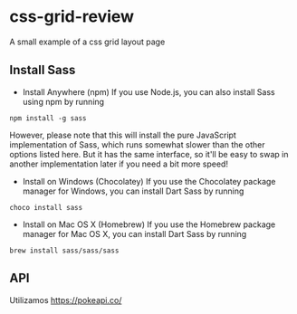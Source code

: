 # css-grid-review
A small example of a css grid layout page

## Install Sass

- Install Anywhere (npm)
If you use Node.js, you can also install Sass using npm by running

`npm install -g sass`

However, please note that this will install the pure JavaScript implementation of Sass, which runs somewhat slower than the other options listed here. But it has the same interface, so it'll be easy to swap in another implementation later if you need a bit more speed!

- Install on Windows (Chocolatey)
If you use the Chocolatey package manager for Windows, you can install Dart Sass by running

`choco install sass`

- Install on Mac OS X (Homebrew)
If you use the Homebrew package manager for Mac OS X, you can install Dart Sass by running

`brew install sass/sass/sass`

## API 

Utilizamos https://pokeapi.co/
